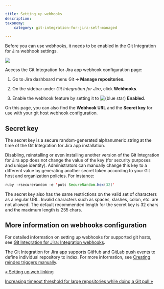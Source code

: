 ```yaml
---

title: Setting up webhooks
description:
taxonomy:
    category: git-integration-for-jira-self-managed

---
```


Before you can use webhooks, it needs to be enabled in the Git Integration for Jira webhook settings.

![](https://bigbrassband.atlassian.net/wiki/download/attachments/1930396415/jira-server-git-webhooks-new(c).png?version=1&modificationDate=1630642793039&cacheVersion=1&api=v2)

Access the Git Integration for Jira app webhook configuration page:

1.  Go to Jira dashboard menu Git ➜ **Manage repositories**.

2.  On the sidebar under _Git Integration for Jira_, click **Webhooks**.

3.  Enable the webhook feature by setting it to ![(blue star)](/wiki/s/-1639011364/6452/8b4898d3c114827e64ec143b4fa79bb76a6cfa5b/_/images/icons/emoticons/star_blue.png) **Enabled**.


On this page, you can also find the **Webhook URL** and the **Secret key** for use with your git host webhook configuration.

## Secret key

The secret key is a secure random-generated alphanumeric string at the time of the Git Integration for Jira app installation.

Disabling, reinstalling or even installing another version of the Git Integration for Jira app does not change the value of the key (for security purposes and unique identity). Administrators can manually change this key to a different value by generating another secret token according to your Git host and organization policies. For instance:

```java
ruby -rsecurerandom -e 'puts SecureRandom.hex(32)'
```

The secret key also has the same restrictions on the valid set of characters as a regular URL. Invalid characters such as spaces, slashes, colon, etc. are not allowed. The default recommended length for the secret key is 32 chars and the maximum length is 255 chars.

## More information on webhooks configuration

For detailed information on setting up webhooks for supported git hosts, see [Git Integration for Jira: Integration webhooks](/git-integration-for-jira-self-managed/Integration-webhooks).

The Git Integration for Jira app supports GitHub and GitLab push events to define individual repository to index. For more information, see [Creating reindex triggers manually](/wiki/spaces/GIJDC/pages/171475191).

[« Setting up web linking](/wiki/spaces/GIJDC/pages/1930396395/Setting+up+web+linking)

[Increasing timeout threshold for large repositories while doing a Git pull »](/wiki/spaces/GIJDC/pages/1930396447/Increasing+timeout+threshold+for+large+repositories+while+doing+a+Git+pull)


